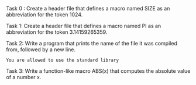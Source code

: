 Task 0 : Create a header file that defines a macro named SIZE as an abbreviation for the token 1024.

Task 1: Create a header file that defines a macro named PI as an abbreviation for the token 3.14159265359.

Task 2: Write a program that prints the name of the file it was compiled from, followed by a new line.

    You are allowed to use the standard library

Task 3: Write a function-like macro ABS(x) that computes the absolute value of a number x.


